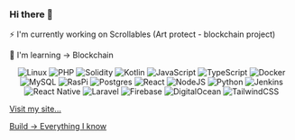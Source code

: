 ### Hi there 👋

⚡ I'm currently working on Scrollables (Art protect - blockchain project)

🔭 I'm learning -> Blockchain

<p align="center">
  <img src="https://img.shields.io/badge/Linux-FCC624?style=for-the-badge&logo=linux&logoColor=black" alt="Linux">
  <img src="https://img.shields.io/badge/php-%23777BB4.svg?style=for-the-badge&logo=php&logoColor=white" alt="PHP">
  <img src="https://img.shields.io/badge/Solidity-%23363636.svg?style=for-the-badge&logo=solidity&logoColor=white" alt="Solidity">
  <img src="https://img.shields.io/badge/kotlin-%230095D5.svg?style=for-the-badge&logo=kotlin&logoColor=white" alt="Kotlin">
  <img src="https://img.shields.io/badge/javascript-%23323330.svg?style=for-the-badge&logo=javascript&logoColor=%23F7DF1E" alt="JavaScript">
  <img src="https://img.shields.io/badge/typescript-%23007ACC.svg?style=for-the-badge&logo=typescript&logoColor=white" alt="TypeScript">
  <img src="https://img.shields.io/badge/docker-%230db7ed.svg?style=for-the-badge&logo=docker&logoColor=white" alt="Docker">
  <img src="https://img.shields.io/badge/mysql-%2300f.svg?style=for-the-badge&logo=mysql&logoColor=white" alt="MySQL">
  <img src="https://img.shields.io/badge/-RaspberryPi-C51A4A?style=for-the-badge&logo=Raspberry-Pi" alt="RasPi">
  <img src="https://img.shields.io/badge/postgres-%23316192.svg?style=for-the-badge&logo=postgresql&logoColor=white" alt="Postgres">
  <img src="https://img.shields.io/badge/react-%2320232a.svg?style=for-the-badge&logo=react&logoColor=%2361DAFB" alt="React">
  <img src="https://img.shields.io/badge/node.js-6DA55F?style=for-the-badge&logo=node.js&logoColor=white" alt="NodeJS">
  <img src="https://img.shields.io/badge/python-3670A0?style=for-the-badge&logo=python&logoColor=ffdd54" alt="Python">
  <img src="https://img.shields.io/badge/jenkins-%232C5263.svg?style=for-the-badge&logo=jenkins&logoColor=white" alt="Jenkins">
  <img src="https://img.shields.io/badge/react_native-%2320232a.svg?style=for-the-badge&logo=react&logoColor=%2361DAFB" alt="React Native">
  <img src="https://img.shields.io/badge/laravel-%23FF2D20.svg?style=for-the-badge&logo=laravel&logoColor=white" alt="Laravel">
  <img src="https://img.shields.io/badge/Firebase-039BE5?style=for-the-badge&logo=Firebase&logoColor=white" alt="Firebase">
  <img src="https://img.shields.io/badge/DigitalOcean-%230167ff.svg?style=for-the-badge&logo=digitalOcean&logoColor=white" alt="DigitalOcean">
  <img src="https://img.shields.io/badge/tailwindcss-%2338B2AC.svg?style=for-the-badge&logo=tailwind-css&logoColor=white" alt="TailwindCSS">
</p>


[Visit my site...](https://julianmurphy.ar)

[Build -> Everything I know](https://wiki.julianmurphy.ar)

